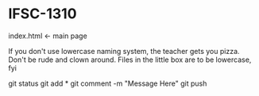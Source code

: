 # IFSC-1310

index.html <- main page

If you don't use lowercase naming system, the teacher gets you pizza. Don't be rude and clown around. Files in the little box are to be lowercase, fyi

git status
git add *
git comment -m "Message Here"
git push